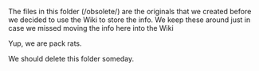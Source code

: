 The files in this folder (/obsolete/) are the originals that we created before we decided to use the Wiki to store the info.
We keep these around just in case we missed moving the info here into the Wiki

Yup, we are pack rats. 

We should delete this folder someday.

